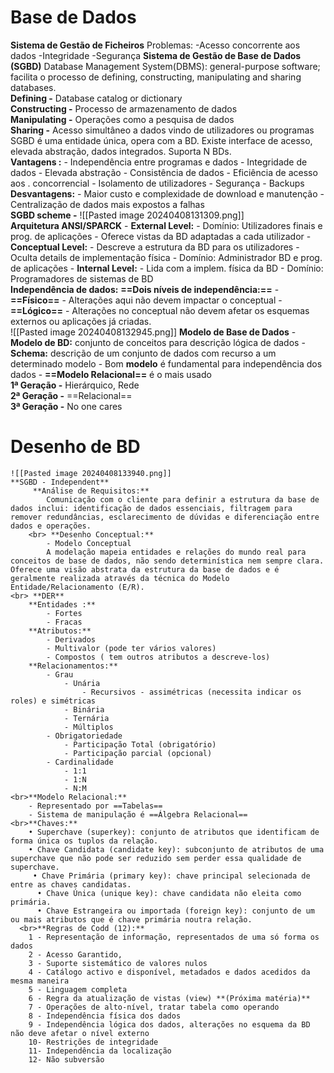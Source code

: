 
# Base de Dados 

**Sistema de Gestão de Ficheiros** 
	Problemas: 
		-Acesso concorrente aos dados
		-Integridade 
		-Segurança
**Sistema de Gestão de Base de Dados (SGBD)**
	Database Management System(DBMS): general-purpose software; facilita o processo de defining, constructing, manipulating and sharing databases.
	<br> **Defining -** Database catalog or dictionary
	<br> **Constructing -** Processo de armazenamento de dados
	<br> **Manipulating -** Operações como a pesquisa de dados
	<br> **Sharing -** Acesso simultâneo a dados vindo de utilizadores ou programas
	<br>
	SGBD é uma entidade única, opera com a BD. Existe interface de acesso, elevada abstração, dados integrados. Suporta N BDs.
	<br>
	**Vantagens :**
		- Independência entre programas e dados
		- Integridade de dados
		- Elevada abstração
		- Consistência de dados
		- Eficiência de acesso aos . concorrencial
		- Isolamento de utilizadores
		- Segurança
		- Backups
	<br>**Desvantagens:**
		- Maior custo e complexidade de download e manutenção
		- Centralização de dados mais expostos a falhas
	<br> **SGBD scheme -**
		![[Pasted image 20240408131309.png]]  
**Arquitetura ANSI/SPARCK**
	- **External Level:**
		- Domínio: Utilizadores finais e prog. de aplicações
		- Oferece vistas da BD adaptadas a cada utilizador
	- **Conceptual Level:**
		- Descreve a estrutura da BD para os utilizadores
		- Oculta details de implementação física
		- Domínio: Administrador BD e prog. de aplicações
	- **Internal Level:**
		- Lida com a implem. física da BD
		- Domínio: Programadores de sistemas de BD
	<br> **Independência de dados:**
		**==Dois níveis de independência:==**
			- **==Físico==**
				- Alterações aqui não devem impactar o conceptual
			- **==Lógico==**
				- Alterações no conceptual não devem afetar os esquemas externos ou aplicações já criadas.
		<br> ![[Pasted image 20240408132945.png]]
**Modelo de Base de Dados**
	- **Modelo de BD:** conjunto de conceitos para descrição lógica de dados
	- **Schema:** descrição de um conjunto de dados com recurso a um determinado modelo
	- Bom **modelo** é fundamental para independência dos dados
	- **==Modelo Relacional==** é o mais usado 
	<br> **1ª Geração -** Hierárquico, Rede
	<br> **2ª Geração -** ==Relacional==
	<br> **3ª Geração -** No one cares

# Desenho de BD
	![[Pasted image 20240408133940.png]]
	**SGBD - Independent**
		 **Análise de Requisitos:**
			Comunicação com o cliente para definir a estrutura da base de dados inclui: identificação de dados essenciais, filtragem para remover redundâncias, esclarecimento de dúvidas e diferenciação entre dados e operações.
		<br> **Desenho Conceptual:**
			- Modelo Conceptual
			A modelação mapeia entidades e relações do mundo real para conceitos de base de dados, não sendo determinística nem sempre clara. Oferece uma visão abstrata da estrutura da base de dados e é geralmente realizada através da técnica do Modelo Entidade/Relacionamento (E/R).
	<br> **DER** 
		**Entidades :**
			- Fortes
			- Fracas
		**Atributos:**
			- Derivados
			- Multivalor (pode ter vários valores)
			- Compostos ( tem outros atributos a descreve-los)
		**Relacionamentos:**
			- Grau 
				- Unária
					- Recursivos - assimétricas (necessita indicar os roles) e simétricas
				- Binária
				- Ternária
				- Múltiplos
			- Obrigatoriedade
				- Participação Total (obrigatório)
				- Participação parcial (opcional)
			- Cardinalidade
				- 1:1
				- 1:N
				- N:M
	<br>**Modelo Relacional:**
		- Representado por ==Tabelas==
		- Sistema de manipulação é ==Álgebra Relacional==
	<br>**Chaves:**
		• Superchave (superkey): conjunto de atributos que identificam de forma única os tuplos da relação. 
		• Chave Candidata (candidate key): subconjunto de atributos de uma superchave que não pode ser reduzido sem perder essa qualidade de superchave.
		 • Chave Primária (primary key): chave principal selecionada de entre as chaves candidatas.
		  • Chave Única (unique key): chave candidata não eleita como primária. 
		  • Chave Estrangeira ou importada (foreign key): conjunto de um ou mais atributos que é chave primária noutra relação.
	  <br>**Regras de Codd (12):**
		1 - Representação de informação, representados de uma só forma os dados
		2 - Acesso Garantido, 
		3 - Suporte sistemático de valores nulos
		4 - Catálogo activo e disponível, metadados e dados acedidos da mesma maneira
		5 - Linguagem completa
		6 - Regra da atualização de vistas (view) **(Próxima matéria)**
		7 - Operações de alto-nível, tratar tabela como operando
		8 - Independência física dos dados
		9 - Independência lógica dos dados, alterações no esquema da BD não deve afetar o nível externo
		10- Restrições de integridade
		11- Independência da localização
		12- Não subversão      